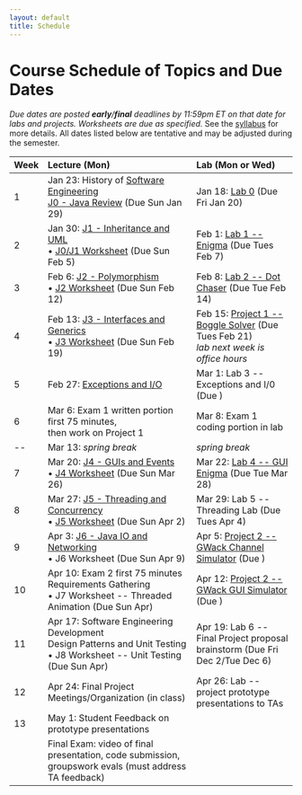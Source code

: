 ```yaml
---
layout: default
title: Schedule
---
```


# Course Schedule of Topics and Due Dates

*Due dates are posted <b>early</b>/<b>final</b> deadlines by 11:59pm ET on that date for labs and projects. Worksheets are due as specified.* See the [syllabus](/syllabus) for more details. All dates listed below are tentative and may be adjusted during the semester.



| Week | Lecture (Mon)                                                                                                            | Lab (Mon or Wed)                                                                                                                    |
| :--- | :---                                                                                                                     | :---                                                                                                                         |
| 1    | Jan 23: History of <a href="https://dl.acm.org/doi/pdf/10.1145/1134285.1134288">Software Engineering</a><br>[J0 - Java Review](j/0) (Due Sun Jan 29)                                      | Jan 18: [Lab 0](lab/0) (Due Fri Jan 20)                                                                              |
| 2    | Jan 30: [J1 - Inheritance and UML](j/1) <br>&bull; [J0/J1 Worksheet](worksheet/j0j1) (Due Sun Feb 5)             | Feb 1: [Lab 1 -- Enigma](lab/5) (Due Tues Feb 7)                                                                                 |                                                                        |
| 3    | Feb 6: [J2 - Polymorphism](j/2) <br>&bull; [J2 Worksheet](worksheet/j2) (Due Sun Feb 12)    | Feb 8: [Lab 2 -- Dot Chaser](lab/6) (Due Tue Feb 14)                                                                            |
| 4    | Feb 13: [J3 - Interfaces and Generics](j/3) <br>&bull; [J3 Worksheet](worksheet/j3) (Due Sun Feb 19)  | Feb 15: [Project 1 -- Boggle Solver](project/1) (Due Tues Feb 21)      <br> *lab next week is office hours*                                                                      |
| 5    | Feb 27: [Exceptions and I/O](j/exceptions)                                                      | Mar 1: Lab 3 -- Exceptions and I/0 (Due ) |                                                              |
| 6    | Mar 6: Exam 1 written portion first 75 minutes,<br> then work on Project 1 | Mar 8: Exam 1 coding portion in lab                                                                                                    |
| --    | Mar 13: *spring break*                                                                                           | *spring break*                                                                                                                  |
| 7    | Mar 20: [J4 - GUIs and Events](j/4) <br>&bull; [J4 Worksheet](worksheet/j4) (Due Sun Mar 26)                                 | Mar 22: [Lab 4 -- GUI Enigma](https://cs2113-f21.github.io/lab/7) (Due Tue Mar 28)                                                                             |
| 8   | Mar 27: [J5 - Threading and Concurrency](j/5) <br>&bull; [J5 Worksheet](worksheet/j5) (Due Sun Apr 2)                      | Mar 29: Lab 5 -- Threading Lab (Due Tues Apr 4)    |
| 9   | Apr 3: [J6 - Java IO and Networking](j/6) <br>&bull; J6 Worksheet  (Due Sun Apr 9)                             | Apr 5: [Project 2 -- GWack Channel Simulator](project/3) (Due )                                                              |
| 10   | Apr 10: Exam 2 first 75 minutes<br>Requirements Gathering <br>&bull; J7 Worksheet -- Threaded Animation (Due Sun Apr)             | Apr 12: [Project 2 -- GWack GUI Simulator](project/2) (Due )                             |
| 11   | Apr 17: Software Engineering Development<br>Design Patterns and Unit Testing <br>&bull; J8 Worksheet -- Unit Testing (Due Sun Apr)             | Apr 19: Lab 6 -- Final Project proposal brainstorm (Due Fri Dec 2/Tue Dec 6)                                                                    |
| 12   | Apr 24:  Final Project Meetings/Organization (in class)                                                                                         |  Apr 26: Lab -- project prototype presentations to TAs                                                                                                                          | 
| 13   | May 1:  Student Feedback on prototype presentations                                                                            |                                                                                                                             |
|    | Final Exam: video of final presentation, code submission, groupswork evals (must address TA feedback)                                                                            |                                                                                                                             |









